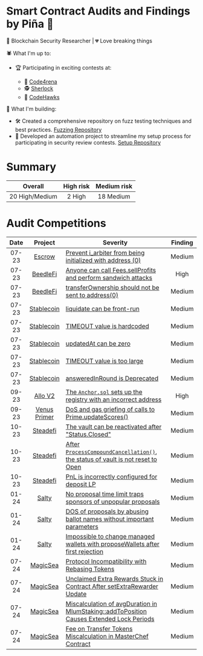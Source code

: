 # Smart Contract Audits and Findings by Piña 🍍

🔐 Blockchain Security Researcher | 💔 Love breaking things 

🕷️ What I'm up to:
- 🏆 Participating in exciting contests at:
  
  - 🐺 [Code4rena](https://code4rena.com)
  - 🕵️ [Sherlock](https://audits.sherlock.xyz/contests)
  - 🦅 [CodeHawks](https://www.codehawks.com)

🚀 What I'm building:

- 🛠 Created a comprehensive repository on fuzz testing techniques and best practices. [Fuzzing Repository](https://github.com/pinalikefruit/fuzzing.git)
- 🤖 Developed an automation project to streamline my setup process for participating in security review contests. [Setup Repository](https://github.com/pinalikefruit/setup-security-review)

# Summary

| Overall | High risk |  Medium risk |
|:--:|:--:|:--:|
| 20 High/Medium | 2 High | 18 Medium |

# Audit Competitions

| Date | Project | Severity  | Finding | 
| :---: | :---: | --- | :---: |
|07-23 | [Escrow](https://www.codehawks.com/contests/cljyfxlc40003jq082s0wemya) | [Prevent i_arbiter from being initialized with address (0)](https://codehawks.cyfrin.io/c/2023-07-escrow/s/228) | Medium | 
|07-23 | [BeedleFi](https://www.codehawks.com/contests/clkbo1fa20009jr08nyyf9wbx) | [Anyone can call Fees.sellProfits and perform sandwich attacks](https://codehawks.cyfrin.io/c/2023-07-beedle/s/1556) | High | 
|07-23 | [BeedleFi](https://www.codehawks.com/contests/clkbo1fa20009jr08nyyf9wbx) | [transferOwnership should not be sent to address(0)](https://codehawks.cyfrin.io/c/2023-07-beedle/s/1448) | Medium | 
|07-23 | [Stablecoin](https://www.codehawks.com/contests/cljx3b9390009liqwuedkn0m0) | [liquidate can be front-run](https://codehawks.cyfrin.io/c/2023-07-foundry-defi-stablecoin/s/785) | Medium | 
|07-23 | [Stablecoin](https://www.codehawks.com/contests/cljx3b9390009liqwuedkn0m0) | [TIMEOUT value is hardcoded](https://codehawks.cyfrin.io/c/2023-07-foundry-defi-stablecoin/s/763) | Medium | 
|07-23 | [Stablecoin](https://www.codehawks.com/contests/cljx3b9390009liqwuedkn0m0) | [updatedAt can be zero](https://codehawks.cyfrin.io/c/2023-07-foundry-defi-stablecoin/s/767) | Medium | 
|07-23 | [Stablecoin](https://www.codehawks.com/contests/cljx3b9390009liqwuedkn0m0) | [TIMEOUT value is too large](https://codehawks.cyfrin.io/c/2023-07-foundry-defi-stablecoin/s/766) | Medium | 
|07-23 | [Stablecoin](https://www.codehawks.com/contests/cljx3b9390009liqwuedkn0m0) | [answeredInRound is Deprecated](https://codehawks.cyfrin.io/c/2023-07-foundry-defi-stablecoin/s/768) | Medium | 
|09-23 | [Allo V2](https://audits.sherlock.xyz/contests/109) | [The `Anchor.sol` sets up the registry with an incorrect address](https://github.com/sherlock-audit/2023-09-Gitcoin-judging/issues/335) | High | 
|09-23 | [Venus Primer](https://code4rena.com/contests/2023-09-venus-prime#top) | [DoS and gas griefing of calls to Prime.updateScores()](https://github.com/code-423n4/2023-09-venus-findings/issues/556) | Medium | 
|10-23 | [Steadefi](https://www.codehawks.com/contests/clo38mm260001la08daw5cbuf) | [The vault can be reactivated after "Status.Closed"](https://codehawks.cyfrin.io/c/2023-10-SteadeFi/s/216) | Medium | 
|10-23 | [Steadefi](https://www.codehawks.com/contests/clo38mm260001la08daw5cbuf) | [After `ProcessCompoundCancellation()`, the status of vault is not reset to Open](https://codehawks.cyfrin.io/c/2023-10-SteadeFi/s/246) | Medium | 
|10-23 | [Steadefi](https://www.codehawks.com/contests/clo38mm260001la08daw5cbuf) | [PnL is incorrectly configured for deposit LP](https://codehawks.cyfrin.io/c/2023-10-SteadeFi/s/245) | Medium | 
|01-24 | [Salty](https://code4rena.com/contests/2023-09-venus-prime#top) | [No proposal time limit traps sponsors of unpopular proposals ](https://github.com/code-423n4/2024-01-salty-findings/issues/362) | Medium | 
|01-24 | [Salty](https://code4rena.com/contests/2023-09-venus-prime#top) | [DOS of proposals by abusing ballot names without important parameters](https://github.com/code-423n4/2024-01-salty-findings/issues/621) | Medium | 
|01-24 | [Salty](https://code4rena.com/contests/2023-09-venus-prime#top) | [Impossible to change managed wallets with proposeWallets after first rejection](https://github.com/code-423n4/2024-01-salty-findings/issues/838) | Medium | 
|07-24 | [MagicSea](https://audits.sherlock.xyz/contests/437) | [Protocol Incompatibility with Rebasing Tokens](https://github.com/sherlock-audit/2024-06-magicsea-judging/issues/578) | Medium | 
|07-24 | [MagicSea](https://audits.sherlock.xyz/contests/437) | [Unclaimed Extra Rewards Stuck in Contract After setExtraRewarder Update](https://github.com/sherlock-audit/2024-06-magicsea-judging/issues/559) | Medium | 
|07-24 | [MagicSea](https://audits.sherlock.xyz/contests/437) | [Miscalculation of avgDuration in MlumStaking::addToPosition Causes Extended Lock Periods](https://github.com/sherlock-audit/2024-06-magicsea-judging/issues/345) | Medium | 
|07-24 | [MagicSea](https://audits.sherlock.xyz/contests/437) | [Fee on Transfer Tokens Miscalculation in MasterChef Contract](https://github.com/sherlock-audit/2024-06-magicsea-judging/issues/337) | Medium | 

